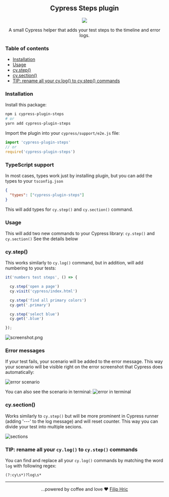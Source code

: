 <h2 align=center>Cypress Steps plugin</h2>
<p align="center">
<a href="https://github.com/sponsors/filiphric"><img src="https://img.shields.io/static/v1?label=Sponsor&message=%E2%9D%A4&logo=GitHub&color=%23fe8e86" /></a>
</p>

<p align="center">
A small Cypress helper that adds your test steps to the timeline and error logs.
</p>

### Table of contents
- [Installation](#installation)
- [Usage](#usage)
- [cy.step()](#cystep)
- [cy.section()](#cysection)
- [TIP: rename all your cy.log() to cy.step() commands](#tip-rename-all-your-cylog-to-cystep-commands)

### Installation

Install this package:
```bash
npm i cypress-plugin-steps
# or
yarn add cypress-plugin-steps
```

Import the plugin into your `cypress/support/e2e.js` file:
```js
import 'cypress-plugin-steps'
// or
require('cypress-plugin-steps')
```
### TypeScript support
In most cases, types work just by installing plugin, but you can add the types to your `tsconfig.json`
```json
{
  "types": ["cypress-plugin-steps"]
}
```
This will add types for `cy.step()` and `cy.section()` command.

### Usage
This will add two new commands to your Cypress library: `cy.step()` and `cy.section()` See the details below

### cy.step()
This works similarly to `cy.log()` command, but in addition, will add numbering to your tests:

```ts
it('numbers test steps', () => {

  cy.step('open a page')
  cy.visit('cypress/index.html')

  cy.step('find all primary colors')
  cy.get('.primary')

  cy.step('select blue')
  cy.get('.blue')

});
```

![screenshot.png](images/screenshot.png)

### Error messages
If your test fails, your scenario will be added to the error message. This way your scenario will be visible right on the error screenshot that Cypress does automatically:

![error scenario](images/error.png)

You can also see the scenario in terminal:
![error in terminal](images/terminal.png)

### cy.section()
Works similarly to `cy.step()` but will be more prominent in Cypress runner (adding '---' to the log message) and will reset counter. This way you can divide your test into multiple secions. 

![sections](images/sections.png)

### TIP: rename all your `cy.log()` to `cy.step()` commands

You can find and replace all your `cy.log()` commands by matching the word `log` with following regex:
```
(?:cy\s*)?log\s*
```

<hr>
<p align="center">
...powered by coffee and love ❤️  <a href="https://filiphric.com">Filip Hric
</p>